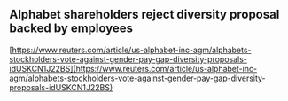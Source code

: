 ## Alphabet shareholders reject diversity proposal backed by employees
  
  [https://www.reuters.com/article/us-alphabet-inc-agm/alphabets-stockholders-vote-against-gender-pay-gap-diversity-proposals-idUSKCN1J22BS](https://www.reuters.com/article/us-alphabet-inc-agm/alphabets-stockholders-vote-against-gender-pay-gap-diversity-proposals-idUSKCN1J22BS)
